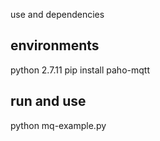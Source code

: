 use and dependencies

## environments
python 2.7.11
pip install paho-mqtt



## run and use

python mq-example.py
